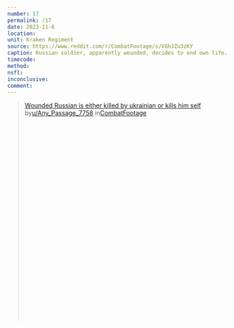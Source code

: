 ```yaml
---
number: 17
permalink: /17
date: 2023-11-6
location:
unit: Kraken Regiment
source: https://www.reddit.com/r/CombatFootage/s/VGhJZu3zKY
caption: Russian soldier, apparently wounded, decides to end own life. Poor quality so means undetermined
timecode:
method: 
nsfl:
inconclusive:
comment:
---
```

<blockquote class="reddit-embed-bq" style="height:500px" data-embed-height="508"><a href="https://www.reddit.com/r/CombatFootage/comments/17oppkk/wounded_russian_is_either_killed_by_ukrainian_or/">Wounded Russian is either killed by ukrainian or kills him self </a><br> by<a href="https://www.reddit.com/user/Any_Passage_7758/">u/Any_Passage_7758</a> in<a href="https://www.reddit.com/r/CombatFootage/">CombatFootage</a></blockquote><script async="" src="https://embed.reddit.com/widgets.js" charset="UTF-8"></script>
